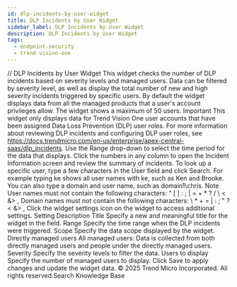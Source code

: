 ```yaml
---
id: dlp-incidents-by-user-widget
title: DLP Incidents by User Widget
sidebar_label: DLP Incidents by User Widget
description: DLP Incidents by User Widget
tags:
  - endpoint-security
  - trend-vision-one
---
```


/*<![CDATA[*/ $('#title').html($('meta[name=map-description]').attr('content')); /*]]>*/ DLP Incidents by User Widget This widget checks the number of DLP incidents based on severity levels and managed users. Data can be filtered by severity level, as well as display the total number of new and high severity incidents triggered by specific users. By default the widget displays data from all the managed products that a user's account privileges allow. The widget shows a maximum of 50 users. Important This widget only displays data for Trend Vision One user accounts that have been assigned Data Loss Prevention (DLP) user roles. For more information about reviewing DLP incidents and configuring DLP user roles, see https://docs.trendmicro.com/en-us/enterprise/apex-central-saas/dlp_incidents. Use the Range drop-down to select the time period for the data that displays. Click the numbers in any column to open the Incident Information screen and review the summary of incidents. To look up a specific user, type a few characters in the User field and click Search. For example typing ke shows all user names with ke, such as Ken and Brooke. You can also type a domain and user name, such as domain1\chris. Note User names must not contain the following characters: " [ ] : ; | = + * ? / \ < &> , Domain names must not contain the following characters: \ * + = | : ; " ? < &> , Click the widget settings icon on the widget to access additional settings. Setting Description Title Specify a new and meaningful title for the widget in the field. Range Specify the time range when the DLP incidents were triggered. Scope Specify the data scope displayed by the widget. Directly managed users All managed users: Data is collected from both directly managed users and people under the directly managed users. Severity Specify the severity levels to filter the data. Users to display Specify the number of managed users to display. Click Save to apply changes and update the widget data. © 2025 Trend Micro Incorporated. All rights reserved.Search Knowledge Base